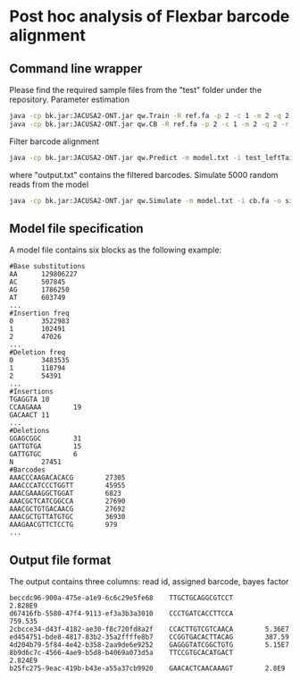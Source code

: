 # Post hoc analysis of Flexbar barcode alignment
## Command line wrapper
Please find the required sample files from the "test" folder under the repository. 
Parameter estimation 
```sh
java -cp bk.jar:JACUSA2-ONT.jar qw.Train -R ref.fa -p 2 -c 1 -m 2 -q 2 -r model.txt nanopore.bam
java -cp bk.jar:JACUSA2-ONT.jar qw.CB -R ref.fa -p 2 -c 1 -m 2 -q 2 -r model.txt illumina.bam
```
Filter barcode alignment
```sh
java -cp bk.jar:JACUSA2-ONT.jar qw.Predict -m model.txt -i test_leftTail.log -o output.txt
```
where "output.txt" contains the filtered barcodes. 
Simulate 5000 random reads from the model
```sh
java -cp bk.jar:JACUSA2-ONT.jar qw.Simulate -m model.txt -i cb.fa -o sim.sam
```

## Model file specification
A model file contains six blocks as the following example:
```
#Base substitutions
AA      129806227
AC      507845
AG      1786250
AT      603749
...
#Insertion freq
0       3522983
1       102491
2       47026
...
#Deletion freq
0       3483535
1       118794
2       54391
...
#Insertions
TGAGGTA 10
CCAAGAAA        19
GACAACT 11
...
#Deletions
GGAGCGGC        31
GATTGTGA        15
GATTGTGC        6
N       27451
#Barcodes
AAACCCAAGACACACG        27305
AAACCCATCCCTGGTT        45955
AAACGAAAGGCTGGAT        6823
AAACGCTCATCGGCCA        27690
AAACGCTGTGACAACG        27692
AAACGCTGTTATGTGC        36930
AAAGAACGTTCTCCTG        979
...
```

## Output file format
The output contains three columns: read id, assigned barcode, bayes factor
```
beccdc96-900a-475e-a1e9-6c6c29e5fe68    TTGCTGCAGGCGTCCT        2.828E9
d67416fb-5580-47f4-9113-ef3a3b3a3010    CCCTGATCACCTTCCA        759.535
2cbcce34-d43f-4182-ae30-f8c720fd8a2f    CCACTTGTCGTCAACA        5.36E7
ed454751-bde8-4817-83b2-35a2ffffe8b7    CCGGTGACACTTACAG        387.59
4d204b79-5f84-4e42-b358-2aa9de6e9252    GAGGGTATCGGCTGTG        5.15E7
8b9d6c7c-4566-4ae9-b5d8-b4069a073d5a    TTCCGTGCACATGACT        2.824E9
b25fc275-9eac-419b-b43e-a55a37cb9920    GAACACTCAACAAAGT        2.8E9
```
